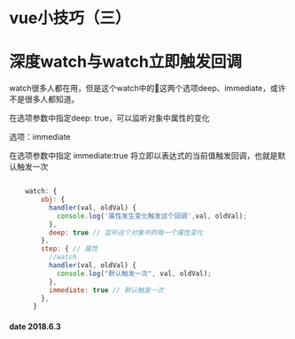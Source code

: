 # vue小技巧（三）

# 深度watch与watch立即触发回调

watch很多人都在用，但是这个watch中的这两个选项deep、immediate，或许不是很多人都知道。

在选项参数中指定deep: true，可以监听对象中属性的变化

选项：immediate

在选项参数中指定 immediate:true 将立即以表达式的当前值触发回调，也就是默认触发一次

```javascript

    watch: {
        obj: {
          handler(val, oldVal) {
            console.log('属性发生变化触发这个回调',val, oldVal);
          },
          deep: true // 监听这个对象中的每一个属性变化
        },
        step: { // 属性
          //watch
          handler(val, oldVal) {
            console.log("默认触发一次", val, oldVal);
          },
          immediate: true // 默认触发一次
        },
      }
```

#### date 2018.6.3